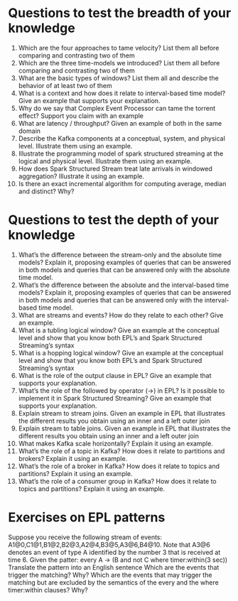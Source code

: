 # Questions to test the breadth of your knowledge
1. Which are the four approaches to tame velocity? List them all before comparing and contrasting two of them
2. Which are the three time-models we introduced? List them all before comparing and contrasting two of them
3. What are the basic types of windows? List them all and describe the behavior of at least two of them
4. What is a context and how does it relate to interval-based time model? Give an example that supports your explanation.
5. Why do we say that Complex Event Processor can tame the torrent effect? Support you claim with an example
6. What are latency / throughput? Given an example of both in the same domain
7. Describe the Kafka components at a conceptual, system, and physical level. Illustrate them using an example.
8. Illustrate the programming model of spark structured streaming at the logical and physical level. Illustrate them using an example.
9. How does Spark Structured Stream treat late arrivals in windowed aggregation? Illustrate it using an example.
10. Is there an exact incremental algorithm for computing average, median and distinct? Why?
# Questions to test the depth of your knowledge
1. What’s the difference between the stream-only and the absolute time models? Explain it, proposing examples of queries that can be answered in both models and queries that can be answered only with the absolute time model.
2. What’s the difference between the absolute and the interval-based time models? Explain it, proposing examples of queries that can be answered in both models and queries that can be answered only with the interval-based  time model.
3. What are streams and events? How do they relate to each other? Give an example.
4. What is a tubling logical window? Give an example at the conceptual level and show that you know both EPL’s and Spark Structured Streaming’s syntax
5. What is a hopping logical window? Give an example at the conceptual level and show that you know both EPL’s and Spark Structured Streaming’s syntax
6. What is the role of the output clause in EPL? Give an example that supports your explanation.
7. What’s the role of the followed by operator (->) in EPL? Is it possible to implement it in Spark Structured Streaming? Give an example that supports your explanation.
8. Explain stream to stream joins. Given an example in EPL that illustrates the different results you obtain using an inner and a left outer join
9. Explain stream to table joins. Given an example in EPL that illustrates the different results you obtain using an inner and a left outer join
10. What makes Kafka scale horizontally? Explain it using an example.
11. What’s the role of a topic in Kafka? How does it relate to partitions and brokers? Explain it using an example.
12. What’s the role of a broker in Kafka? How does it relate to topics and partitions? Explain it using an example.
13. What’s the role of a consumer group in Kafka? How does it relate to topics and partitions? Explain it using an example.
# Exercises on EPL patterns
Suppose you receive the following stream of events: A1@0,C1@1,B1@2,B2@3,A2@4,B3@5,A3@6,B4@10.
Note that A3@6 denotes an event of type A identified by the number 3 that is received at time 6.
Given the patter: every A -> (B and not C where timer:within(3 sec))
Translate the pattern into an English sentence
Which are the events that trigger the matching? Why?
Which are the events that may trigger the matching but are excluded by the semantics of the every and the where timer:within clauses? Why?
